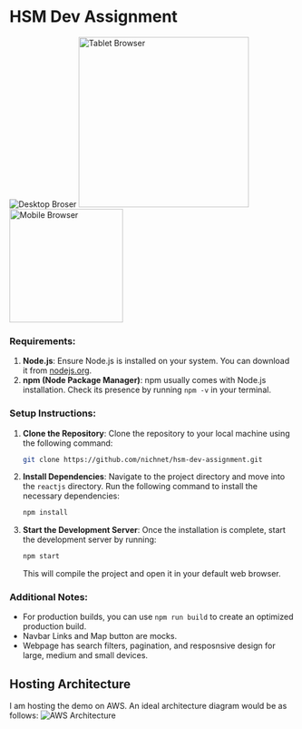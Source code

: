 # HSM Dev Assignment

<img src="https://github.com/nichnet/hsm-dev-assignment/blob/main/images/desktop.png" alt="Desktop Broser">

<img src="https://github.com/nichnet/hsm-dev-assignment/blob/main/images/tablet.png" alt="Tablet Browser" width="300" >

<img src="https://github.com/nichnet/hsm-dev-assignment/blob/main/images/mobile.png" alt="Mobile Browser" width="200">

### Requirements:
1. **Node.js**: Ensure Node.js is installed on your system. You can download it from [nodejs.org](https://nodejs.org/).
2. **npm (Node Package Manager)**: npm usually comes with Node.js installation. Check its presence by running `npm -v` in your terminal.

### Setup Instructions:
1. **Clone the Repository**: Clone the repository to your local machine using the following command:
    ```bash
    git clone https://github.com/nichnet/hsm-dev-assignment.git
    ```
2. **Install Dependencies**: Navigate to the project directory and move into the `reactjs` directory. Run the following command to install the necessary dependencies:
    ```bash
    npm install
    ```
2. **Start the Development Server**: Once the installation is complete, start the development server by running:
    ```bash
    npm start
    ```
   This will compile the project and open it in your default web browser.

### Additional Notes:
- For production builds, you can use `npm run build` to create an optimized production build.
- Navbar Links and Map button are mocks.
- Webpage has search filters, pagination, and resposnsive design for large, medium and small devices.

## Hosting Architecture
I am hosting the demo on AWS. An ideal architecture diagram would be as follows:
![AWS Architecture](https://github.com/nichnet/hsm-dev-assignment/blob/main/images/architecture.png)
